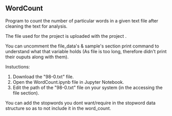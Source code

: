 ## WordCount

Program to count the number of particular words in a given text file after cleaning the text for analysis.

The file used for the project is uploaded with the project .

You can uncomment the file_data's & sample's section print command to understand what that variable holds
(As file is too long, therefore didn't print their ouputs along with them).

Instuctions:
1. Download the "98-0.txt" file.
2. Open the WordCount.ipynb file in Jupyter Notebook.
3. Edit the path of the "98-0.txt" file on your system (in the accessing the file section).

You can add the stopwords you dont want/require in the stopword data structure so as to not include it in the word_count.
